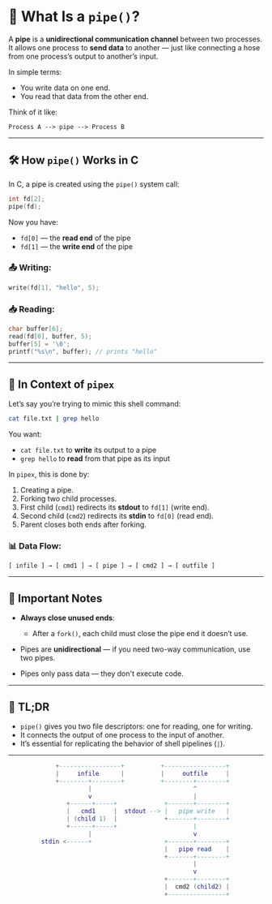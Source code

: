 # 🔗 What Is a `pipe()`?

A **pipe** is a **unidirectional communication channel** between two processes.
It allows one process to **send data** to another — just like connecting a hose from one process’s output to another’s input.

In simple terms:

* You write data on one end.
* You read that data from the other end.

Think of it like:

```
Process A --> pipe --> Process B
```

---

## 🛠️ How `pipe()` Works in C

In C, a pipe is created using the `pipe()` system call:

```c
int fd[2];
pipe(fd);
```

Now you have:

* `fd[0]` — the **read end** of the pipe
* `fd[1]` — the **write end** of the pipe

### 📤 Writing:

```c
write(fd[1], "hello", 5);
```

### 📥 Reading:

```c
char buffer[6];
read(fd[0], buffer, 5);
buffer[5] = '\0';
printf("%s\n", buffer); // prints "hello"
```

---

## 🧠 In Context of `pipex`

Let’s say you’re trying to mimic this shell command:

```bash
cat file.txt | grep hello
```

You want:

* `cat file.txt` to **write** its output to a pipe
* `grep hello` to **read** from that pipe as its input

In `pipex`, this is done by:

1. Creating a pipe.
2. Forking two child processes.
3. First child (`cmd1`) redirects its **stdout** to `fd[1]` (write end).
4. Second child (`cmd2`) redirects its **stdin** to `fd[0]` (read end).
5. Parent closes both ends after forking.

### 📊 Data Flow:

```
[ infile ] → [ cmd1 ] → [ pipe ] → [ cmd2 ] → [ outfile ]
```

---

## 🚨 Important Notes

* **Always close unused ends**:

  * After a `fork()`, each child must close the pipe end it doesn’t use.
* Pipes are **unidirectional** — if you need two-way communication, use two pipes.
* Pipes only pass data — they don't execute code.

---

## 🧪 TL;DR

* `pipe()` gives you two file descriptors: one for reading, one for writing.
* It connects the output of one process to the input of another.
* It’s essential for replicating the behavior of shell pipelines (`|`).

---

```lua
             +-----------------+          +-----------------+
             |     infile      |          |     outfile     |
             +--------+--------+          +--------+--------+
                      |                            ^
                      v                            |
                +------+-----+             +-------+--------+
                |   cmd1     |  stdout --> |   pipe write   |
                | (child 1)  |             +-------+--------+
                +------+-----+                     |
                      |                            v
         stdin <------+                    +-------+--------+
                                           |   pipe read    |
                                           +-------+--------+
                                                   |
                                                   v
                                           +-------+--------+
                                           |  cmd2 (child2) |
                                           +----------------+

```
